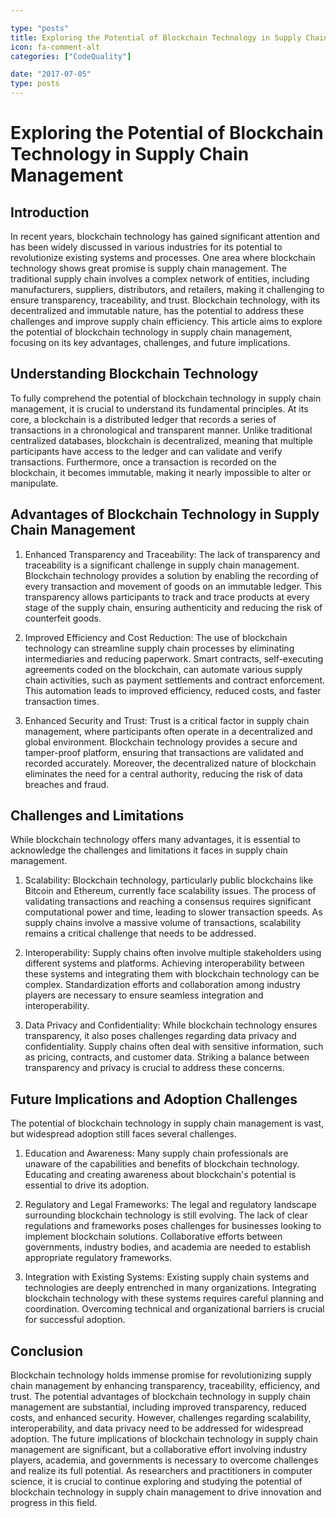```yaml
---

type: "posts"
title: Exploring the Potential of Blockchain Technology in Supply Chain Management
icon: fa-comment-alt
categories: ["CodeQuality"]

date: "2017-07-05"
type: posts
---
```





# Exploring the Potential of Blockchain Technology in Supply Chain Management

## Introduction

In recent years, blockchain technology has gained significant attention and has been widely discussed in various industries for its potential to revolutionize existing systems and processes. One area where blockchain technology shows great promise is supply chain management. The traditional supply chain involves a complex network of entities, including manufacturers, suppliers, distributors, and retailers, making it challenging to ensure transparency, traceability, and trust. Blockchain technology, with its decentralized and immutable nature, has the potential to address these challenges and improve supply chain efficiency. This article aims to explore the potential of blockchain technology in supply chain management, focusing on its key advantages, challenges, and future implications.

## Understanding Blockchain Technology

To fully comprehend the potential of blockchain technology in supply chain management, it is crucial to understand its fundamental principles. At its core, a blockchain is a distributed ledger that records a series of transactions in a chronological and transparent manner. Unlike traditional centralized databases, blockchain is decentralized, meaning that multiple participants have access to the ledger and can validate and verify transactions. Furthermore, once a transaction is recorded on the blockchain, it becomes immutable, making it nearly impossible to alter or manipulate.

## Advantages of Blockchain Technology in Supply Chain Management

1. Enhanced Transparency and Traceability: The lack of transparency and traceability is a significant challenge in supply chain management. Blockchain technology provides a solution by enabling the recording of every transaction and movement of goods on an immutable ledger. This transparency allows participants to track and trace products at every stage of the supply chain, ensuring authenticity and reducing the risk of counterfeit goods.

2. Improved Efficiency and Cost Reduction: The use of blockchain technology can streamline supply chain processes by eliminating intermediaries and reducing paperwork. Smart contracts, self-executing agreements coded on the blockchain, can automate various supply chain activities, such as payment settlements and contract enforcement. This automation leads to improved efficiency, reduced costs, and faster transaction times.

3. Enhanced Security and Trust: Trust is a critical factor in supply chain management, where participants often operate in a decentralized and global environment. Blockchain technology provides a secure and tamper-proof platform, ensuring that transactions are validated and recorded accurately. Moreover, the decentralized nature of blockchain eliminates the need for a central authority, reducing the risk of data breaches and fraud.

## Challenges and Limitations

While blockchain technology offers many advantages, it is essential to acknowledge the challenges and limitations it faces in supply chain management.

1. Scalability: Blockchain technology, particularly public blockchains like Bitcoin and Ethereum, currently face scalability issues. The process of validating transactions and reaching a consensus requires significant computational power and time, leading to slower transaction speeds. As supply chains involve a massive volume of transactions, scalability remains a critical challenge that needs to be addressed.

2. Interoperability: Supply chains often involve multiple stakeholders using different systems and platforms. Achieving interoperability between these systems and integrating them with blockchain technology can be complex. Standardization efforts and collaboration among industry players are necessary to ensure seamless integration and interoperability.

3. Data Privacy and Confidentiality: While blockchain technology ensures transparency, it also poses challenges regarding data privacy and confidentiality. Supply chains often deal with sensitive information, such as pricing, contracts, and customer data. Striking a balance between transparency and privacy is crucial to address these concerns.

## Future Implications and Adoption Challenges

The potential of blockchain technology in supply chain management is vast, but widespread adoption still faces several challenges.

1. Education and Awareness: Many supply chain professionals are unaware of the capabilities and benefits of blockchain technology. Educating and creating awareness about blockchain's potential is essential to drive its adoption.

2. Regulatory and Legal Frameworks: The legal and regulatory landscape surrounding blockchain technology is still evolving. The lack of clear regulations and frameworks poses challenges for businesses looking to implement blockchain solutions. Collaborative efforts between governments, industry bodies, and academia are needed to establish appropriate regulatory frameworks.

3. Integration with Existing Systems: Existing supply chain systems and technologies are deeply entrenched in many organizations. Integrating blockchain technology with these systems requires careful planning and coordination. Overcoming technical and organizational barriers is crucial for successful adoption.

## Conclusion

Blockchain technology holds immense promise for revolutionizing supply chain management by enhancing transparency, traceability, efficiency, and trust. The potential advantages of blockchain technology in supply chain management are substantial, including improved transparency, reduced costs, and enhanced security. However, challenges regarding scalability, interoperability, and data privacy need to be addressed for widespread adoption. The future implications of blockchain technology in supply chain management are significant, but a collaborative effort involving industry players, academia, and governments is necessary to overcome challenges and realize its full potential. As researchers and practitioners in computer science, it is crucial to continue exploring and studying the potential of blockchain technology in supply chain management to drive innovation and progress in this field.